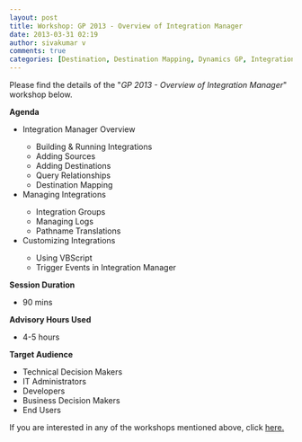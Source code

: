 ```yaml
---
layout: post
title: Workshop: GP 2013 - Overview of Integration Manager
date: 2013-03-31 02:19
author: sivakumar v
comments: true
categories: [Destination, Destination Mapping, Dynamics GP, Integration Groups, Integration Manager, Pathname Translations, Query Relationships, Source, Trigger Events, Uncategorized, VBScript, Workshops]
---
```

<p>Please find the details of the "<em>GP 2013 - Overview of Integration Manager</em>" workshop below.<p><strong>Agenda</strong></p><ul>
<li>Integration Manager Overview</li>
<ul>
<li>Building &amp; Running Integrations</li>
<li>Adding Sources</li>
<li>Adding Destinations</li>
<li>Query Relationships</li>
<li>Destination Mapping</li>
</ul>
<li>Managing Integrations</li>
<ul>
<li>Integration Groups</li>
<li>Managing Logs</li>
<li>Pathname Translations</li>
</ul>
<li>Customizing Integrations</li>
<ul>
<li>Using VBScript</li>
<li>Trigger Events in Integration Manager</li>
</ul>
</ul><p><strong>Session Duration</strong></p><ul>
<li>90 mins</li>
</ul><p><strong>Advisory Hours Used</strong></p><ul>
<li>4-5 hours</li>
</ul><p><strong>Target Audience</strong></p><ul>
<li>Technical Decision Makers</li>
<li>IT&nbsp;Administrators</li>
<li>Developers</li>
<li>Business Decision Makers</li>
<li>End Users</li>
</ul><p>If you are interested in any of the workshops mentioned above, click&nbsp;<a href="mailto:blog_ptsdynamics@microsoft.com?Subject=Dynamics%20GP%20Workshops%20-%20Registration&amp;Body=PLEASE%20FILL%20IN%20THE%20FOLLOWING%20DETAILS%0A%0AName%3A%0ACompany%20Name%3A%0APartner%20ID%3A%0AContact%20number%3A%0AEmail%20ID%3A%0AProducts%20interested%20in%3A%0ASessions%20interested%20in%3A">here.</a></p></p>

